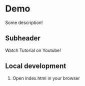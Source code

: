# Demo 

Some description!

## Subheader

Watch Tutorial on Youtube!

## Local development

1. Open index.html in your browser
